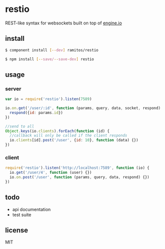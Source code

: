 # restio

REST-like syntax for websockets built on top of [engine.io](https://github.com/LearnBoost/engine.io)

## install

```bash
$ component install [--dev] ramitos/restio
```

```bash
$ npm install [--save/--save-dev] restio
```

## usage

### server

```js
var io = require('restio').listen(7589)

io.on.get('/user/:id', function (params, query, data, socket, respond) {
  respond({id: params.id})
})

//send to all
Object.keys(io.clients).forEach(function (id) {
  //callback will only be called if the client responds
  io.clients[id].post('/user', {id: 10}, function (data) {})
})
```

### client

```js
require('restio').listen('http://localhost:7589', function (io) {
  io.get('/user/4', function (user) {})
  io.on.post('/user', function (params, query, data, respond) {})
})
```

## todo

 * api documentation
 * test suite

## license

MIT